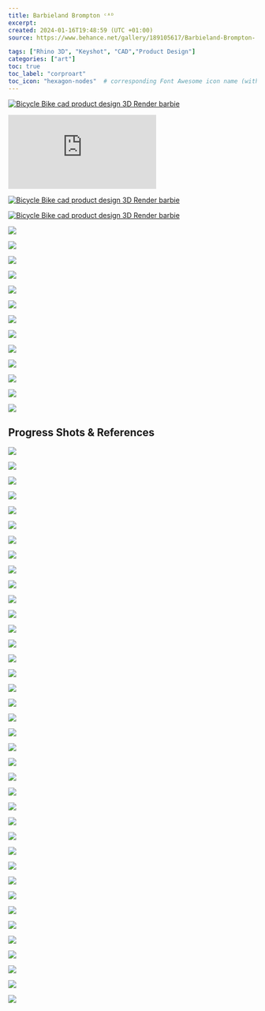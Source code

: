 ```yaml
---
title: Barbieland Brompton ᶜᴬᴰ
excerpt: 
created: 2024-01-16T19:48:59 (UTC +01:00)
source: https://www.behance.net/gallery/189105617/Barbieland-Brompton-

tags: ["Rhino 3D", "Keyshot", "CAD","Product Design"]
categories: ["art"]
toc: true
toc_label: "corproart"
toc_icon: "hexagon-nodes"  # corresponding Font Awesome icon name (without fa prefix)
---
```


[![Bicycle Bike cad product design  3D Render barbie](https://mir-s3-cdn-cf.behance.net/project_modules/1400/1586d5189105617.65e36ae427b98.png)](https://www.behance.net/gallery/189105617/Barbieland-Brompton-/modules/1091396115)


<iframe src="https://player.vimeo.com/video/918945607?h=9abf1daa52" title="Project Embed Content" frameborder="0" allowfullscreen="" sandbox="allow-same-origin allow-scripts allow-pointer-lock allow-forms" loading="lazy" fetchpriority="auto"></iframe>

[![Bicycle Bike cad product design  3D Render barbie](https://mir-s3-cdn-cf.behance.net/project_modules/1400/0fecba189105617.65e36ae428879.png)](https://www.behance.net/gallery/189105617/Barbieland-Brompton-/modules/1091396117)

[![Bicycle Bike cad product design  3D Render barbie](https://mir-s3-cdn-cf.behance.net/project_modules/1400/e9fdff189105617.65e36ae427096.png)](https://www.behance.net/gallery/189105617/Barbieland-Brompton-/modules/1091396113)

![](https://mir-s3-cdn-cf.behance.net/project_modules/1400/71e81f189105617.65a6ceb749dac.png)

![](https://mir-s3-cdn-cf.behance.net/project_modules/1400/fb0b1b189105617.65a6ceb749299.png)

![](https://mir-s3-cdn-cf.behance.net/project_modules/1400/7ae996189105617.65a6ceb74d160.png)

![](https://mir-s3-cdn-cf.behance.net/project_modules/1400/ed1dc7189105617.65a6ceb75074d.png)

![](https://mir-s3-cdn-cf.behance.net/project_modules/1400/a8caa5189105617.65a6ceb74f6a1.png)

![](https://mir-s3-cdn-cf.behance.net/project_modules/1400/fee094189105617.65a6ceb74e3e5.png)

![](https://mir-s3-cdn-cf.behance.net/project_modules/1400/e794fb189105617.65a6ceb7484b5.png)

![](https://mir-s3-cdn-cf.behance.net/project_modules/1400/5048b4189105617.65a6ceb74a9f9.png)

![](https://mir-s3-cdn-cf.behance.net/project_modules/1400/93733c189105617.65a6ceb74bcbd.png)

![](https://mir-s3-cdn-cf.behance.net/project_modules/1400/cac886189105617.65e36ae2e70ab.png)

![](https://mir-s3-cdn-cf.behance.net/project_modules/1400/416045189105617.65e36ae2e55f7.png)

![](https://mir-s3-cdn-cf.behance.net/project_modules/1400/0b6de2189105617.65e36ae2e7c89.png)

![](https://mir-s3-cdn-cf.behance.net/project_modules/1400/714e65189105617.65e36ae2e6517.png)


## Progress Shots & References

![](https://mir-s3-cdn-cf.behance.net/project_modules/disp_webp/66589e189105617.65e36ae3b7cc0.jpg)

![](https://mir-s3-cdn-cf.behance.net/project_modules/max_1200/484cf5189105617.65e36ae3b8bad.jpg)

![](https://mir-s3-cdn-cf.behance.net/project_modules/max_1200/e596a0189105617.65a6ceba77e07.png)

![](https://mir-s3-cdn-cf.behance.net/project_modules/max_1200/e63e1b189105617.65a6ceba7548c.png)

![](https://mir-s3-cdn-cf.behance.net/project_modules/disp_webp/a82de1189105617.65a6ceba66de4.png)

![](https://mir-s3-cdn-cf.behance.net/project_modules/max_1200/494b3c189105617.65a6ceba71978.png)

![](https://mir-s3-cdn-cf.behance.net/project_modules/max_1200/aac7bd189105617.65a6ceba6e520.png)

![](https://mir-s3-cdn-cf.behance.net/project_modules/disp_webp/756c38189105617.65a6ceba6948b.png)

![](https://mir-s3-cdn-cf.behance.net/project_modules/max_1200/2d09fd189105617.65a6ceba678e4.png)

![](https://mir-s3-cdn-cf.behance.net/project_modules/max_1200/44d7ed189105617.65a6ceba73f42.png)

![](https://mir-s3-cdn-cf.behance.net/project_modules/max_1200/f94351189105617.65a6ceba72979.png)

![](https://mir-s3-cdn-cf.behance.net/project_modules/max_1200/8dacc2189105617.65a6ceba69e04.png)

![](https://mir-s3-cdn-cf.behance.net/project_modules/max_1200/2bd10e189105617.65a6ceba6c63b.png)

![](https://mir-s3-cdn-cf.behance.net/project_modules/max_1200/a38236189105617.65a6ceba74913.png)

![](https://mir-s3-cdn-cf.behance.net/project_modules/max_1200/b23f82189105617.65a6ceba6a77b.png)

![](https://mir-s3-cdn-cf.behance.net/project_modules/max_1200/7cca13189105617.65a6ceba6d03f.png)

![](https://mir-s3-cdn-cf.behance.net/project_modules/max_1200/20ad67189105617.65a6ceba6b30f.png)

![](https://mir-s3-cdn-cf.behance.net/project_modules/disp_webp/0e7339189105617.65a6ceba7687c.png)

![](https://mir-s3-cdn-cf.behance.net/project_modules/max_1200/960df3189105617.65a6ceba73394.png)

![](https://mir-s3-cdn-cf.behance.net/project_modules/max_1200/4bcef9189105617.65a6ceba6bcb5.png)

![](https://mir-s3-cdn-cf.behance.net/project_modules/max_1200/87247a189105617.65a6ceba75e51.png)

![](https://mir-s3-cdn-cf.behance.net/project_modules/max_1200/d6dc54189105617.65a6ceba6ef5a.png)

![](https://mir-s3-cdn-cf.behance.net/project_modules/max_1200/587b6c189105617.65a6ceba68c31.png)

![](https://mir-s3-cdn-cf.behance.net/project_modules/disp_webp/fb4296189105617.65a6ceba6fcfe.png)

![](https://mir-s3-cdn-cf.behance.net/project_modules/max_1200/3f8a6b189105617.65a6ceba70a49.png)

![](https://mir-s3-cdn-cf.behance.net/project_modules/max_1200/08a244189105617.65a6ceba6826f.png)

![](https://mir-s3-cdn-cf.behance.net/project_modules/max_1200/3b66ea189105617.65a6ceba6db83.png)

![](https://mir-s3-cdn-cf.behance.net/project_modules/max_1200/ddbf68189105617.65a6ceba7e859.png)

![](https://mir-s3-cdn-cf.behance.net/project_modules/max_1200/c0fe81189105617.65a6ceba77252.png)

![](https://mir-s3-cdn-cf.behance.net/project_modules/disp_webp/44de23189105617.65a6ceba7a642.png)

![](https://mir-s3-cdn-cf.behance.net/project_modules/disp_webp/1ced21189105617.65a6ceba7de8e.png)

![](https://mir-s3-cdn-cf.behance.net/project_modules/max_1200/320920189105617.65a6ceba7b085.png)

![](https://mir-s3-cdn-cf.behance.net/project_modules/max_1200/98252a189105617.65a6ceba7922b.png)

![](https://mir-s3-cdn-cf.behance.net/project_modules/max_1200/d77938189105617.65a6ceba7d481.png)

![](https://mir-s3-cdn-cf.behance.net/project_modules/max_1200/0a1a12189105617.65a6ceba79bd6.png)

![](https://mir-s3-cdn-cf.behance.net/project_modules/max_1200/e5088c189105617.65a6ceba78838.png)

![](https://mir-s3-cdn-cf.behance.net/project_modules/max_1200/607717189105617.65a6ceba7bbc5.png)

![](https://mir-s3-cdn-cf.behance.net/project_modules/max_1200/33a379189105617.65a6ceba7c87a.png)